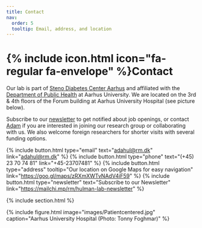 ```yaml
---
title: Contact
nav:
  order: 5
  tooltip: Email, address, and location
---
```


# {% include icon.html icon="fa-regular fa-envelope" %}Contact

Our lab is part of [Steno Diabetes Center Aarhus](https://www.stenoaarhus.dk/) and affiliated with the [Department of Public Health](https://ph.au.dk/) at Aarhus University. We are located on the 3rd & 4th floors of the Forum building at Aarhus University Hospital (see picture below).

Subscribe to our [newsletter](https://mailchi.mp/rm/hulman-lab-newsletter) to get notified about job openings, or contact [Adam](mailto:adahul@rm.dk) if you are interested in joining our research group or collaborating with us. We also welcome foreign researchers for shorter visits with several funding options.

{%
  include button.html
  type="email"
  text="adahul@rm.dk"
  link="adahul@rm.dk"
%}
{%
  include button.html
  type="phone"
  text="(+45) 23 70 74 81"
  link="+45-23707481"
%}
{%
  include button.html
  type="address"
  tooltip="Our location on Google Maps for easy navigation"
  link="https://goo.gl/maps/zRXmXWTvNAdV4iF59"
%}
{%
  include button.html
  type="newsletter"
  text="Subscribe to our Newsletter"
  link="https://mailchi.mp/rm/hulman-lab-newsletter"
%}

{% include section.html %}

{%
  include figure.html
  image="images/Patientcentered.jpg"
  caption="Aarhus University Hospital (Photo: Tonny Foghmar)"
%}
